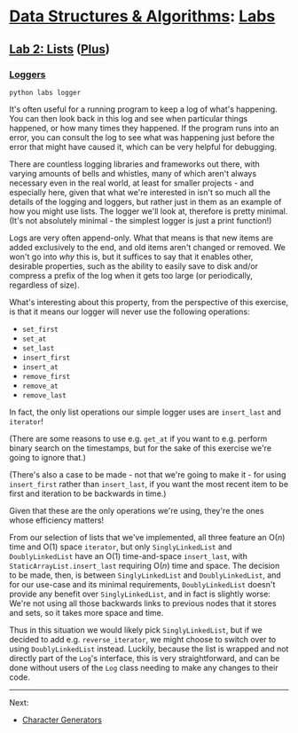 # [Data Structures & Algorithms](https://github.com/bertie-wheen/dsa-2023-4/blob/trunk/README.md): [Labs](https://github.com/bertie-wheen/dsa-2023-4/blob/trunk/labs/README.md)

## [Lab 2: Lists](https://github.com/bertie-wheen/dsa-2023-4/blob/trunk/labs/lab2/README.md) ([Plus](https://github.com/bertie-wheen/dsa-2023-4/blob/trunk/labs/lab2/plus/README.md))

### [Loggers](https://github.com/bertie-wheen/dsa-2023-4/blob/trunk/labs/lab2/plus/logger/README.md)
```shell
python labs logger
```

It's often useful for a running program to keep a log of what's happening. You can then look back in this log and see
when particular things happened, or how many times they happened. If the program runs into an error, you can consult the
log to see what was happening just before the error that might have caused it, which can be very helpful for debugging.

There are countless logging libraries and frameworks out there, with varying amounts of bells and whistles, many of
which aren't always necessary even in the real world, at least for smaller projects - and especially here, given that
what we're interested in isn't so much all the details of the logging and loggers, but rather just in them as an example
of how you might use lists. The logger we'll look at, therefore is pretty minimal. (It's not absolutely minimal - the
simplest logger is just a print function!)

Logs are very often append-only. What that means is that new items are added exclusively to the end, and old items
aren't changed or removed. We won't go into _why_ this is, but it suffices to say that it enables other, desirable
properties, such as the ability to easily save to disk and/or compress a prefix of the log when it gets too large (or
periodically, regardless of size).

What's interesting about this property, from the perspective of this exercise, is that it means our logger will never
use the following operations:
- `set_first`
- `set_at`
- `set_last`
- `insert_first`
- `insert_at`
- `remove_first`
- `remove_at`
- `remove_last`

In fact, the only list operations our simple logger uses are `insert_last` and `iterator`!

(There are some reasons to use e.g. `get_at` if you want to e.g. perform binary search on the timestamps, but for the
sake of this exercise we're going to ignore that.)

(There's also a case to be made - not that we're going to make it - for using `insert_first` rather than `insert_last`,
if you want the most recent item to be first and iteration to be backwards in time.)

Given that these are the only operations we're using, they're the ones whose efficiency matters!

From our selection of lists that we've implemented, all three feature an $\mathrm{O}(n)$ time and $\mathrm{O}(1)$ space
`iterator`, but only `SinglyLinkedList` and `DoublyLinkedList` have an $\mathrm{O}(1)$ time-and-space `insert_last`,
with `StaticArrayList.insert_last` requiring $\mathrm{O}(n)$ time and space. The decision to be made, then, is between
`SinglyLinkedList` and `DoublyLinkedList`, and for our use-case and its minimal requirements, `DoublyLinkedList` doesn't
provide any benefit over `SinglyLinkedList`, and in fact is slightly worse: We're not using all those backwards links to
previous nodes that it stores and sets, so it takes more space and time.

Thus in this situation we would likely pick `SinglyLinkedList`, but if we decided to add e.g. `reverse_iterator`, we
might choose to switch over to using `DoublyLinkedList` instead. Luckily, because the list is wrapped and not directly
part of the `Log`'s interface, this is very straightforward, and can be done without users of the `Log` class needing to
make any changes to their code.

---

Next:
- [Character Generators](https://github.com/bertie-wheen/dsa-2023-4/blob/trunk/labs/lab2/plus/character_generator/README.md)
